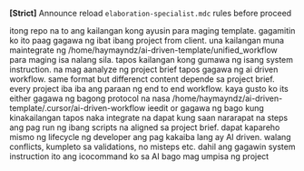
**[Strict]** Announce reload `elaboration-specialist.mdc` rules before proceed


itong repo na to ang kailangan kong ayusin para maging template. gagamitin ko ito paag gagawa ng ibat ibang project from client. una kailangan muna maintegrate ng /home/haymayndz/ai-driven-template/unified_workflow para maging isa nalang sila. tapos kailangan kong gumawa ng isang system instruction. na mag aanalyze ng project brief tapos gagawa ng ai driven workflow. same format but differenct content depende sa project brief. every project iba iba ang paraan ng end to end workflow. kaya gusto ko its either gagawa ng bagong protocol na nasa /home/haymayndz/ai-driven-template/.cursor/ai-driven-workflow ieedit or gagawa ng bago kung kinakailangan tapos naka integrate na dapat kung saan nararapat na steps ang pag run ng ibang scripts na aligned sa project brief. dapat kapareho mismo ng lifecycle ng developer ang pag kakaiba lang ay AI driven. walang conflicts, kumpleto sa validations, no misteps etc. dahil ang gagawin system instruction ito ang icocommand ko sa AI bago mag umpisa ng project